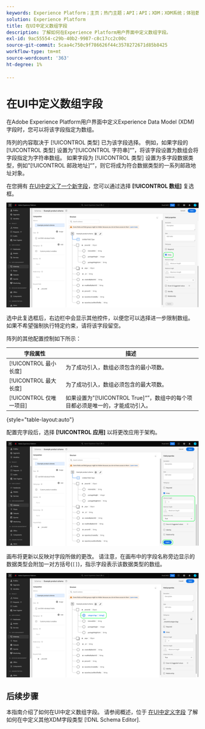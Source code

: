 ```yaml
---
keywords: Experience Platform；主页；热门主题；API；API；XDM；XDM系统；体验数据模型；数据模型；ui；工作区；数组；字段；
solution: Experience Platform
title: 在UI中定义数组字段
description: 了解如何在Experience Platform用户界面中定义数组字段。
exl-id: 9ac55554-c29b-40b2-9987-c8c17cc2c00c
source-git-commit: 5caa4c750c9f786626f44c3578272671d85b8425
workflow-type: tm+mt
source-wordcount: '363'
ht-degree: 1%

---
```


# 在UI中定义数组字段

在Adobe Experience Platform用户界面中定义Experience Data Model (XDM)字段时，您可以将该字段指定为数组。

阵列的内容取决于 [!UICONTROL 类型] 已为该字段选择。 例如，如果字段的 [!UICONTROL 类型] 设置为&quot;[!UICONTROL 字符串]“”，将该字段设置为数组会将字段指定为字符串数组。 如果字段为 [!UICONTROL 类型] 设置为多字段数据类型，例如&quot;[!UICONTROL 邮政地址]“”，则它将成为符合数据类型的一系列邮政地址对象。

在您拥有 [在UI中定义了一个新字段](./overview.md#define)，您可以通过选择 **[!UICONTROL 数组]** 复选框。

![](../../images/ui/fields/special/array.png)

选中此复选框后，右边栏中会显示其他控件，以便您可以选择进一步限制数组。 如果不希望强制执行特定约束，请将该字段留空。

阵列的其他配置控制如下所示：

| 字段属性 | 描述 |
| --- | --- |
| [!UICONTROL 最小长度] | 为了成功引入，数组必须包含的最小项数。 |
| [!UICONTROL 最大长度] | 为了成功引入，数组必须包含的最大项数。 |
| [!UICONTROL 仅唯一项目] | 如果设置为&quot;[!UICONTROL True]“”，数组中的每个项目都必须是唯一的，才能成功引入。 |

{style="table-layout:auto"}

配置完字段后，选择 **[!UICONTROL 应用]** 以将更改应用于架构。

![](../../images/ui/fields/special/array-config.png)

画布将更新以反映对字段所做的更改。 请注意，在画布中的字段名称旁边显示的数据类型会附加一对方括号(`[]`)，指示字段表示该数据类型的数组。

![](../../images/ui/fields/special/array-applied.png)

## 后续步骤

本指南介绍了如何在UI中定义数组字段。 请参阅概述，位于 [在UI中定义字段](./overview.md#special) 了解如何在中定义其他XDM字段类型 [!DNL Schema Editor].
